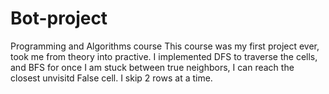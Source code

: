# Bot-project
Programming and Algorithms course
This course was my first project ever, took me from theory into practive. I implemented DFS to traverse the cells, and BFS for once I am stuck between true neighbors, I
can reach the closest unvisitd False cell. I skip 2 rows at a time.
